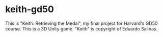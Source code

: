 # keith-gd50
This is "Keith: Retrieving the Medal", my final project for Harvard's GD50 course. This is a 3D Unity game. "Keith" is copyright of Eduardo Salinas.
